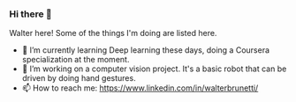 ### Hi there 👋
Walter here! Some of the things I'm doing are listed here.

- 🌱 I’m currently learning Deep learning these days, doing a Coursera specialization at the moment.
- 🔭 I’m working on a computer vision project. It's a basic robot that can be driven by doing hand gestures.
- 📫 How to reach me: https://www.linkedin.com/in/walterbrunetti/

<!--
**walterbrunetti/walterbrunetti** is a ✨ _special_ ✨ repository because its `README.md` (this file) appears on your GitHub profile.

Here are some ideas to get you started:

- 🔭 I’m currently working on ...
- 🌱 I’m currently learning ...
- 👯 I’m looking to collaborate on ...
- 🤔 I’m looking for help with ...
- 💬 Ask me about ...
- 📫 How to reach me: ...
- 😄 Pronouns: ...
- ⚡ Fun fact: ...
-->
